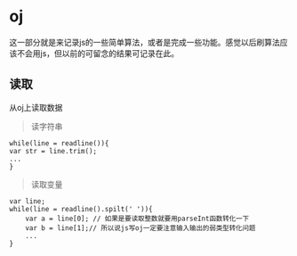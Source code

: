 # oj

这一部分就是来记录js的一些简单算法，或者是完成一些功能。感觉以后刷算法应该不会用js，但以前的可留念的结果可记录在此。

## 读取

从oj上读取数据

> 读字符串

    while(line = readline()){
    var str = line.trim();
    ...
    }

> 读取变量

    var line;
    while(line = readline().spilt(' ')){
        var a = line[0]; // 如果是要读取整数就要用parseInt函数转化一下
        var b = line[1];// 所以说js写oj一定要注意输入输出的弱类型转化问题
        ...
    }

